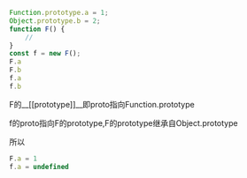 ```javascript
Function.prototype.a = 1;
Object.prototype.b = 2;
function F() {
    //
}
const f = new F();
F.a
F.b
f.a
f.b
```

F的__[[prototype]]__即proto指向Function.prototype

f的proto指向F的prototype,F的prototype继承自Object.prototype

所以

```javascript
F.a = 1
f.a = undefined
```

